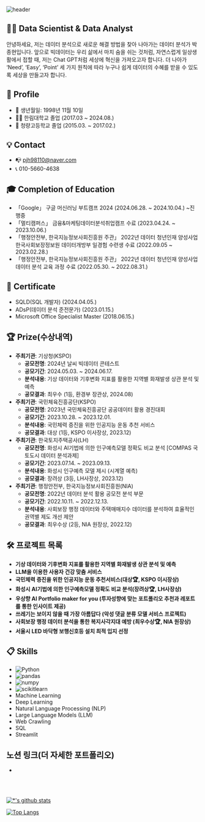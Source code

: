![
header](https://capsule-render.vercel.app/api?type=rounded&color=auto&height=100&section=header&text=포트폴리오%20소개&fontSize=35)


## 👨‍💻 Data Scientist & Data Analyst
안녕하세요, 저는 데이터 분석으로 새로운 해결 방법을 찾아 나아가는 데이터 분석가 박종현입니다. 앞으로 빅데이터는 우리 삶에서 마치 숨을 쉬는 것처럼, 자연스럽게 일상생활에서 접할 때, 저는 Chat GPT처럼 세상에 혁신을 가져오고자 합니다. 더 나아가 ‘Need’, ‘Easy’, ‘Point’ 세 가지 원칙에 따라 누구나 쉽게 데이터의 수혜를 받을 수 있도록 세상을 만들고자 합니다.

## 👨 Profile
- 👶 생년월일: 1998년 11월 10일
- 👨‍🎓 한림대학교 졸업 (2017.03 ~ 2024.08.)
- 🏫 청량고등학교 졸업 (2015.03. ~ 2017.02.)

## 💡 Contact
- 📭 pjh98110@naver.com
- 📞 010-5660-4638

## 🎓 Completion of Education
- 「Google」 구글 머신러닝 부트캠프 2024 (2024.06.28. ~ 2024.10.04.) ~진행중
- 「멀티캠퍼스」 금융&마케팅데이터분석취업캠프 수료 (2023.04.24. ~ 2023.10.06.)
- 「행정안전부, 한국지능정보사회진흥원 주관」 2022년 데이터 청년인재 양성사업  한국사회보장정보원 데이터개방부 일경험 수련생 수료 (2022.09.05 ~ 2023.02.28.)
- 「행정안전부, 한국지능정보사회진흥원 주관」 2022년 데이터 청년인재 양성사업 데이터 분석 교육 과정 수료 (2022.05.30. ~ 2022.08.31.)

## 📑 Certificate
- SQLD(SQL 개발자) (2024.04.05.)
- ADsP(데이터 분석 준전문가) (2023.01.15.)
- Microsoft Office Specialist Master (2018.06.15.)

## 🏆 Prize(수상내역)
- **주최기관**: 기상청(KSPO)
  - **공모전명**: 2024년 날씨 빅데이터 콘테스트
  - **공모기간**: 2024.05.03. ~ 2024.06.17.
  - **분석내용**: 기상 데이터와 기후변화 지표를 활용한 지역별 화재발생 상관 분석 및 예측
  - **공모결과**: 최우수 (1등, 환경부 장관상, 2024.08)
- **주최기관**: 국민체육진흥공단(KSPO)
  - **공모전명**: 2023년 국민체육진흥공단 공공데이터 활용 경진대회
  - **공모기간**: 2023.10.28. ~ 2023.12.01.
  - **분석내용**: 국민체력 증진을 위한 인공지능 운동 추천 서비스
  - **공모결과**: 대상 (1등, KSPO 이사장상, 2023.12)
- **주최기관**: 한국토지주택공사(LH)
  - **공모전명**: 화성시 AI기법에 의한 인구예측모델 정확도 비교 분석 [COMPAS 국토도시 데이터 분석과제]
  - **공모기간**: 2023.07.14. ~ 2023.09.13.
  - **분석내용**: 화성시 인구예측 모델 제시 (시계열 예측)
  - **공모결과**: 장려상 (3등, LH사장상, 2023.12)
- **주최기관**: 행정안전부, 한국지능정보사회진흥원(NIA)
  - **공모전명**: 2022년 데이터 분석 활용 공모전 분석 부문
  - **공모기간**: 2022.10.11. ~ 2022.12.13.
  - **분석내용**: 사회보장 행정 데이터와 주택매매지수 데이터를 분석하여 효율적인 권역별 제도 개선 제안
  - **공모결과**: 최우수상 (2등, NIA 원장상, 2022.12)

## 🛠 프로젝트 목록
- **기상 데이터와 기후변화 지표를 활용한 지역별 화재발생 상관 분석 및 예측**
- **LLM을 이용한 사용자 건강 맞춤 서비스**
- **국민체력 증진을 위한 인공지능 운동 추천서비스(대상🏆, KSPO 이시장상)**
- **화성시 AI기법에 의한 인구예측모델 정확도 비교 분석(장려상🏆, LH사장상)**
- **우상향 AI Portfolio maker for you (투자성향에 맞는 포트폴리오 추천과 레포트를 통한 인사이트 제공)**
- **쓰레기는 보이지 않을 때 가장 아름답다 (악성 댓글 분류 모델 서비스 프로젝트)**
- **사회보장 행정 데이터 분석을 통한 복지사각지대 예방 (최우수상🏆, NIA 원장상)**
- **서울시 LED 바닥형 보행신호등 설치 최적 입지 선정**

## 📋 Skills
- ![Python](https://img.shields.io/badge/Python-3776AB?style=for-the-badge&logo=Python&logoColor=white)
- ![pandas](https://img.shields.io/badge/pandas-150458?style=for-the-badge&logo=pandas&logoColor=white)
- ![numpy](https://img.shields.io/badge/numpy-013243?style=for-the-badge&logo=numpy&logoColor=white)
- ![scikitlearn](https://img.shields.io/badge/scikitlearn-F7931E?style=for-the-badge&logo=scikitlearn&logoColor=white)
- Machine Learning
- Deep Learning
- Natural Language Processing (NLP)
- Large Language Models (LLM)
- Web Crawling
- SQL
- Streamlit

## 노션 링크(더 자세한 포트폴리오)
- 
<br/>
<br/>

[![*'s github stats](https://github-readme-stats.vercel.app/api?username=pjh98110)](https://github.com/pjh98110)

[![Top Langs](https://github-readme-stats.vercel.app/api/top-langs/?username=pjh98110)](https://github.com/pjh98110/github-readme-stats)




